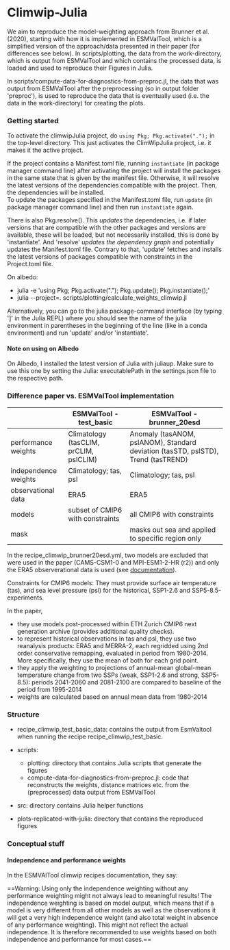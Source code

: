 # Climwip-Julia

We aim to reproduce the model-weighting approach from Brunner et al. (2020), starting with how it is implemented in ESMValTool, which is a simplified version of the approach/data presented in their paper (for differences see below).
In scripts/plotting, the data from the work-directory, which is output from ESMValTool and which contains the processed data, is loaded and used to reproduce their Figures in Julia. 

In scripts/compute-data-for-diagnostics-from-preproc.jl, the data that was output from ESMValTool after the preprocessing (so in output folder 'preproc'), is used to reproduce the data that is eventually used (i.e. the data in the work-directory) for creating the plots. 

### Getting started
To activate the climwipJulia project, do ```using Pkg; Pkg.activate(".");``` in the top-level directory. 
This just activates the ClimWipJulia project, i.e. it makes it the active project.

If the project contains a Manifest.toml file, running ```instantiate``` (in package manager command line) after activating the project will install the packages in the same state that is given by the manifest file. Otherwise, it will resolve the latest versions of the dependencies compatible with the project. Then, the dependencies will be installed.  
To update the packages specified in the Manifest.toml file, run ```update``` (in package manager command line) and then run ```instantiate``` again.

There is also Pkg.resolve(). This *updates* the dependencies, i.e. if later versions that are compatible with the other packages and versions are available, these will be loaded, but not necessarily installed, this is done by 'instantiate'. And 'resolve' *updates the dependency graph* and potentially updates the Manifest.toml file. Contrary to that, 'update' fetches and installs the latest versions of packages compatible with constraints in the Project.toml file. 

On albedo: 
- julia -e 'using Pkg; Pkg.activate("."); Pkg.update(); Pkg.instantiate();'
- julia --project=. scripts/plotting/calculate_weights_climwip.jl

Alternatively, you can go to the julia package-command interface (by typing ']' in the Julia REPL) where you should see the name of the julia environment in parentheses in the beginning of the line (like in a conda environment) and run 'update' and/or 'instantiate'. 

#### Note on using on Albedo
On Albedo, I installed the latest version of Julia with juliaup. Make sure to use this one by setting the Julia: executablePath in the settings.json file to the respective path.


### Difference paper vs. ESMValTool implementation

|                    | ESMValTool - test_basic               | ESMValTool - brunner_20esd                                   |
| ------------------ | ------------------------------------- | --------------------------------------------------------------------------------------- |
|performance weights | Climatology (tasCLIM, prCLIM, pslCLIM)| Anomaly (tasANOM, pslANOM), Standard deviation (tasSTD, pslSTD), Trend (tasTREND)       |
|independence weights| Climatology; tas, psl                 | Climatology; tas, psl                            |
|observational data  | ERA5                                  |  ERA5                         |
|models              | subset of CMIP6 with constraints | all CMIP6 with constraints               |
|mask|               | masks out sea and applied to specific region only | nothing, applied everywhere |


In the recipe_climwip_brunner20esd.yml, two models are excluded that were used in the paper (CAMS-CSM1-0 and MPI-ESM1-2-HR (r2)) and only the ERA5 observerational data is used (see [documentation](https://docs.esmvaltool.org/en/latest/recipes/recipe_climwip.html#brunner-et-al-2020-recipe-and-example-independence-weighting)).

Constraints for CMIP6 models: They must provide surface air temperature (tas), and sea level pressure (psl) for the historical, SSP1-2.6 and SSP5-8.5-experiments. 

In the paper,
- they use models post-processed within ETH Zurich CMIP6 next generation archive (provides additional quality checks).
- to represent historical observations in tas and psl, they use two reanalysis products: ERA5 and MERRA-2, each regridded using 2nd order conservative remapping, evaluated in period from 1980-2014. More specifically, they use the mean of both for each grid point.
- they apply the weighting to projections of annual-mean global-mean temperature change from two SSPs (weak, SSP1-2.6 and strong, SSP5-8.5): periods 2041-2060 and 2081-2100 are compared to baseline of the period from 1995-2014
- weights are calculated based on annual mean data from 1980-2014


###  Structure
- recipe_climwip_test_basic_data:
contains the output from EsmValtool when running the recipe recipe_climwip_test_basic.

- scripts:
    - plotting: directory that contains Julia scripts that generate the figures 
    - compute-data-for-diagnostics-from-preproc.jl: code that reconstructs the weights, distance matrices etc. from the (preprocessed) data output from ESMValTool

- src: directory contains Julia helper functions

- plots-replicated-with-julia: directory that contains the reproduced figures



### Conceptual stuff

#### Independence and performance weights
In the ESMVAlTool climwip recipes documentation, they say: 

==Warning: Using only the independence weighting without any performance weighting might not always lead to meaningful results! The independence weighting is based on model output, which means that if a model is very different from all other models as well as the observations it will get a very high independence weight (and also total weight in absence of any performance weighting). This might not reflect the actual independence. It is therefore recommended to use weights based on both independence and performance for most cases.==

